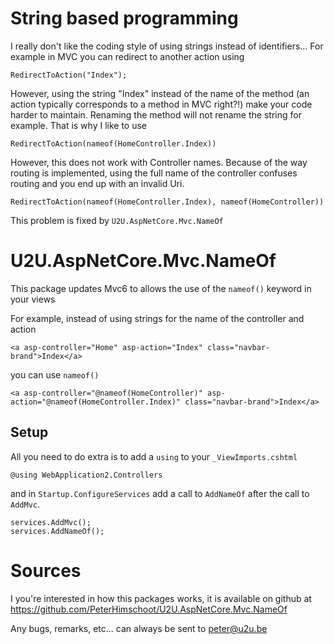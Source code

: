 # String based programming
I really don't like the coding style of using strings instead of identifiers...
For example in MVC you can redirect to another action using

```
RedirectToAction("Index");
```
However, using the string "Index" instead of the name of the method (an action typically corresponds to a method in MVC right?!) make your code harder to maintain. Renaming the method will not rename the string for example.
That is why I like to use

```
RedirectToAction(nameof(HomeController.Index))
```
However, this does not work with Controller names. Because of the way routing is implemented, using the full name of the controller confuses routing and you end up with an invalid Uri.

```
RedirectToAction(nameof(HomeController.Index), nameof(HomeController))
```

This problem is fixed by `U2U.AspNetCore.Mvc.NameOf`
# U2U.AspNetCore.Mvc.NameOf

This package updates Mvc6 to allows the use of the `nameof()` keyword in your views 

For example, instead of using strings for the name of the controller and action

```
<a asp-controller="Home" asp-action="Index" class="navbar-brand">Index</a>
```

you can use `nameof()`

```
<a asp-controller="@nameof(HomeController)" asp-action="@nameof(HomeController.Index)" class="navbar-brand">Index</a>
```

## Setup

All you need to do extra is to add a `using` to your `_ViewImports.cshtml`

```
@using WebApplication2.Controllers
```

and in `Startup.ConfigureServices` add a call to `AddNameOf` after the call to `AddMvc`.

```
services.AddMvc();
services.AddNameOf();
```

# Sources

I you're interested in how this packages works, it is available on github at
<https://github.com/PeterHimschoot/U2U.AspNetCore.Mvc.NameOf>

Any bugs, remarks, etc... can always be sent to <peter@u2u.be>
